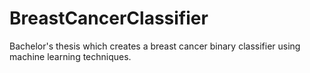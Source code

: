 # BreastCancerClassifier
Bachelor's thesis which creates a breast cancer binary classifier using machine learning techniques.
